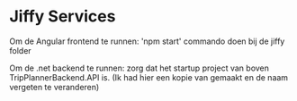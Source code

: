 # Jiffy Services
Om de Angular frontend te runnen: 'npm start' commando doen bij de jiffy folder

Om de .net backend te runnen: zorg dat het startup project van boven TripPlannerBackend.API is. (Ik had hier een kopie van gemaakt en de naam vergeten te veranderen)
